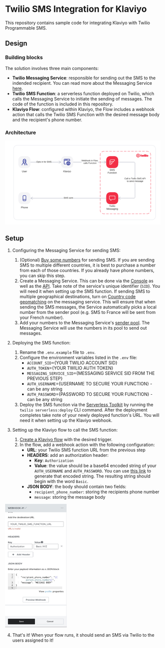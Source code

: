 # Twilio SMS Integration for Klaviyo

This repository contains sample code for integrating Klaviyo with Twilio Programmable SMS.


## Design
### Building blocks

The solution involves three main components:
- **Twilio Messaging Service**: responsible for sending out the SMS to the indended recipient. You can read more about the Messaging Service [here](https://www.twilio.com/docs/messaging/services).
- **Twilio SMS Function**: a serverless function deployed on Twilio, which calls the Messaging Service to initiate the sending of messages. The code of the function is included in this repository.
- **Klaviyo Flow**: configured within Klaviyo, the Flow includes a webhook action that calls the Twilio SMS Function with the desired message body and the recipient's phone number. 


### Architecture
![Architecture Diagram](architecture.png?raw=true)


## Setup

1. Configuring the Messaging Service for sending SMS:
   1. (Optional) [Buy some numbers](https://support.twilio.com/hc/en-us/articles/223135247-How-to-Search-for-and-Buy-a-Twilio-Phone-Number-from-Console) for sending SMS. If you are sending SMS to multiple different countries, it is best to purchase a number from each of those countries. If you already have phone numbers, you can skip this step.
   2. Create a Messaging Service. This can be done via the [Console](https://www.twilio.com/console/sms/services) as well as the [API](https://www.twilio.com/docs/messaging/services/api). Take note of the service's unique identifier (`SID`). You will need it when setting up the SMS function. If sending SMS to multiple geographical destinations, turn on [Country code geomatching](https://www.twilio.com/docs/messaging/services#country-code-geomatch) on the messaging service. This will ensure that when sending the SMS messages, the Service automatically picks a local number from the sender pool (e.g. SMS to France will be sent from your French number). 
   3. Add your numbers to the Messaging Service's [sender pool](https://support.twilio.com/hc/en-us/articles/223181308-Getting-started-with-Messaging-Services). The Messaging Service will use the numbers in its pool to send out messages.

2. Deploying the SMS function: 
   1. Rename the `.env.example` file to `.env`.
   2. Configure the environment variables listed in the `.env` file:
      - `ACCOUNT_SID`={YOUR TWILIO ACCOUNT SID}
      - `AUTH_TOKEN`={YOUR TWILIO AUTH TOKEN}
      - `MESSAGING_SERVICE_SID`={MESSAGING SERVICE SID FROM THE PREVIOUS STEP}
      - `AUTH_USERNAME`={USERNAME TO SECURE YOUR FUNCTION} - can be any string
      - `AUTH_PASSWORD`={PASSWORD TO SECURE YOUR FUNCTION} - can be any string
   3. Deploy the SMS function via the [Serverless Toolkit](https://www.twilio.com/docs/labs/serverless-toolkit) by running the `twilio serverless:deploy` CLI command. After the deployment completes take note of your newly deployed function's URL. You will need it when setting up the Klaviyo webhook.

3. Setting up the Klaviyo flow to call the SMS function:
   1. [Create a Klaviyo flow](https://help.klaviyo.com/hc/en-us/articles/115002774932-Getting-started-with-flows) with the desired trigger.
   2. In the flow, add a webhook action with the following configuration:
      - **URL**: your Twilio SMS function URL from the previous step
      - **HEADERS**: add an authorization header:
         - **Key**: `Authorization`
         - **Value**: the value should be a base64 encoded string of your `AUTH_USERNAME` and `AUTH_PASSWORD`. You can use [this link](https://www.debugbear.com/basic-auth-header-generator) to generate that encoded string. The resulting string should begin with the word `Basic`.
      - **JSON BODY**: the body should contain two fields:
         - `recipient_phone_number`: storing the recipients phone number
         - `message`: storing the message body 

<img src="https://raw.githubusercontent.com/slintab/klaviyo-twilio-international-sms/main/example_klaviyo_webhook_config.jpg" width="200" height="400">

4. That's it! When your flow runs, it should send an SMS via Twilio to the users assigned to it!